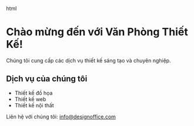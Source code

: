 html
<!DOCTYPE html>
<html lang="en">
<head>
    <meta charset="UTF-8">
    <meta name="viewport" content="width=device-width, initial-scale=1.0">
    <title>Văn Phòng Thiết Kế Của Tôi</title>
    <link rel="stylesheet" href="https://maxcdn.bootstrapcdn.com/bootstrap/4.0.0/css/bootstrap.min.css">
</head>
<body>
    <div class="container">
        <h1 class="mt-5">Chào mừng đến với Văn Phòng Thiết Kế!</h1>
        <p>Chúng tôi cung cấp các dịch vụ thiết kế sáng tạo và chuyên nghiệp.</p>
        <h2>Dịch vụ của chúng tôi</h2>
        <ul>
            <li>Thiết kế đồ họa</li>
            <li>Thiết kế web</li>
            <li>Thiết kế nội thất</li>
        </ul>
        <footer class="mt-5">
            <p>Liên hệ với chúng tôi: <a href="mailto:info@designoffice.com">info@designoffice.com</a></p>
        </footer>
    </div>
</body>
</html>
